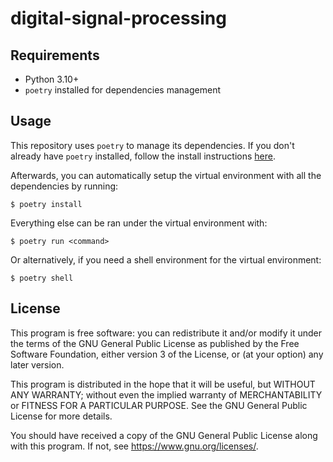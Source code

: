 # digital-signal-processing

## Requirements

- Python 3.10+
- `poetry` installed for dependencies management

## Usage

This repository uses `poetry` to manage its dependencies. If you don't already
have `poetry` installed, follow the install instructions
[here](https://python-poetry.org/docs/).

Afterwards, you can automatically setup the virtual environment with all the
dependencies by running:

```shell
$ poetry install
```

Everything else can be ran under the virtual environment with:

```shell
$ poetry run <command>
```

Or alternatively, if you need a shell environment for the virtual environment:

```shell
$ poetry shell
```

## License

This program is free software: you can redistribute it and/or modify
it under the terms of the GNU General Public License as published by
the Free Software Foundation, either version 3 of the License, or
(at your option) any later version.

This program is distributed in the hope that it will be useful,
but WITHOUT ANY WARRANTY; without even the implied warranty of
MERCHANTABILITY or FITNESS FOR A PARTICULAR PURPOSE. See the
GNU General Public License for more details.

You should have received a copy of the GNU General Public License
along with this program. If not, see <https://www.gnu.org/licenses/>.
